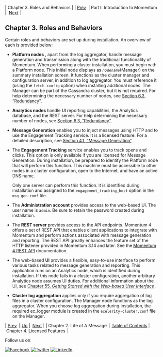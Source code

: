 | Chapter 3. Roles and Behaviors |
| [Prev](loam.php)  | Part I. Introduction to Momentum |  [Next](licensed_features.php) |

## Chapter 3. Roles and Behaviors

Certain roles and behaviors are set up during installation. An overview of each is provided below:

*   **Platform nodes** , apart from the log aggregator, handle message generation and transmission along with the traditional functionality of Momentum. When performing a cluster installation, you must begin with a Platform node. This initial node displays as *`nodename`*(Manager) on the summary installation screen. It functions as the cluster manager and configuration server, in addition to log aggregator. You must reference it (using the `fetch-config` option) when installing additional nodes. The Manager can be part of the Cassandra cluster, but it is not required. For help determining the necessary number of nodes, see [Section 6.3, “Redundancy”](byb.redundancy.php "6.3. Redundancy").

*   **Analytics nodes**       handle UI reporting capabilities, the Analytics database, and the REST server. For help determining the necessary number of nodes, see [Section 6.3, “Redundancy”](byb.redundancy.php "6.3. Redundancy").

*   **Message Generation**            enables you to inject messages using HTTP and to use the Engagement Tracking service. It is a licensed feature. For a detailed description, see [Section 4.1, “Message Generation”](licensed_features.php#licensed_features.message.generation "4.1. Message Generation").

*   The **Engagement Tracking**          service enables you to track opens and clicks. This option is only available if you are licensed for Message Generation. During installation, be prepared to identify the Platform node that will perform this function. This machine must be accessible to other nodes in a cluster configuration, open to the Internet, and have an active DNS name.

    Only one server can perform this function. It is identified during installation and assigned to the `engagement_tracking_host` option in the `msg_gen.conf` file.

*   The **Administration account**         provides access to the web-based UI. The user name is `admin`. Be sure to retain the password created during installation.

*   The **REST server**        provides access to the API endpoints. Momentum 4 offers a set of REST API that enables client applications to integrate with Momentum and perform actions associated with message generation and reporting. The REST API greatly enhances the feature set of the HTTP listener provided in Momentum 3.14 and later. See the [Momentum 4 REST API](https://support.messagesystems.com/docs/web-rest/v1_index.html) documentation.

*   The web-based **UI** provides a flexible, easy-to-use interface to perform various tasks related to message generation and reporting. This application runs on an Analytics node, which is identified during installation. If this node fails in a cluster configuration, another arbitrary Analytics node assumes UI duties. For additional information about the UI, see [Chapter 55, *Getting Started with the Web-based User Interface*](web-ui.php "Chapter 55. Getting Started with the Web-based User Interface") .

*   **Cluster log aggregation**                 applies only if you require aggregation of log files in a cluster configuration. The Manager node functions as the log aggregator. When you choose log aggregation during installation, the required ec_logger module is created in the `ecelerity-cluster.conf` file on the Manager.

| [Prev](loam.php)  | [Up](p.intro.php) |  [Next](licensed_features.php) |
| Chapter 2. Life of A Message  | [Table of Contents](index.php) |  Chapter 4. Licensed Features |

Follow us on:

[![Facebook](https://support.messagesystems.com/images/icon-facebook.png)](http://www.facebook.com/messagesystems) [![Twitter](https://support.messagesystems.com/images/icon-twitter.png)](http://twitter.com/#!/MessageSystems) [![LinkedIn](https://support.messagesystems.com/images/icon-linkedin.png)](http://www.linkedin.com/company/message-systems)